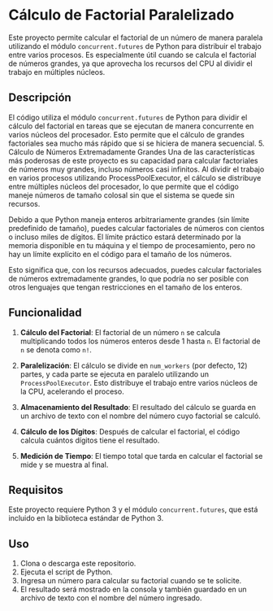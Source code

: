 # Cálculo de Factorial Paralelizado

Este proyecto permite calcular el factorial de un número de manera paralela utilizando el módulo `concurrent.futures` de Python para distribuir el trabajo entre varios procesos. Es especialmente útil cuando se calcula el factorial de números grandes, ya que aprovecha los recursos del CPU al dividir el trabajo en múltiples núcleos.


## Descripción

El código utiliza el módulo `concurrent.futures` de Python para dividir el cálculo del factorial en tareas que se ejecutan de manera concurrente en varios núcleos del procesador. Esto permite que el cálculo de grandes factoriales sea mucho más rápido que si se hiciera de manera secuencial.
5. Cálculo de Números Extremadamente Grandes
Una de las características más poderosas de este proyecto es su capacidad para calcular factoriales de números muy grandes, incluso números casi infinitos. Al dividir el trabajo en varios procesos utilizando ProcessPoolExecutor, el cálculo se distribuye entre múltiples núcleos del procesador, lo que permite que el código maneje números de tamaño colosal sin que el sistema se quede sin recursos.

Debido a que Python maneja enteros arbitrariamente grandes (sin límite predefinido de tamaño), puedes calcular factoriales de números con cientos o incluso miles de dígitos. El límite práctico estará determinado por la memoria disponible en tu máquina y el tiempo de procesamiento, pero no hay un límite explícito en el código para el tamaño de los números.

Esto significa que, con los recursos adecuados, puedes calcular factoriales de números extremadamente grandes, lo que podría no ser posible con otros lenguajes que tengan restricciones en el tamaño de los enteros.


## Funcionalidad

1. **Cálculo del Factorial**: El factorial de un número `n` se calcula multiplicando todos los números enteros desde 1 hasta `n`. El factorial de `n` se denota como `n!`.
   
2. **Paralelización**: El cálculo se divide en `num_workers` (por defecto, 12) partes, y cada parte se ejecuta en paralelo utilizando un `ProcessPoolExecutor`. Esto distribuye el trabajo entre varios núcleos de la CPU, acelerando el proceso.

3. **Almacenamiento del Resultado**: El resultado del cálculo se guarda en un archivo de texto con el nombre del número cuyo factorial se calculó.

4. **Cálculo de los Dígitos**: Después de calcular el factorial, el código calcula cuántos dígitos tiene el resultado.

5. **Medición de Tiempo**: El tiempo total que tarda en calcular el factorial se mide y se muestra al final.

## Requisitos

Este proyecto requiere Python 3 y el módulo `concurrent.futures`, que está incluido en la biblioteca estándar de Python 3. 

## Uso

1. Clona o descarga este repositorio.
2. Ejecuta el script de Python.
3. Ingresa un número para calcular su factorial cuando se te solicite.
4. El resultado será mostrado en la consola y también guardado en un archivo de texto con el nombre del número ingresado.



